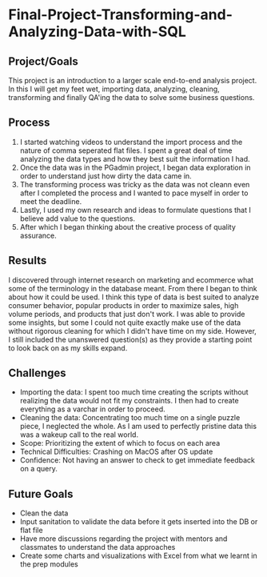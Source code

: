 # Final-Project-Transforming-and-Analyzing-Data-with-SQL

## Project/Goals
This project is an introduction to a larger scale end-to-end analysis project. In this I will get my feet wet, importing data, analyzing, cleaning, transforming and finally QA'ing the data to solve some business questions.

## Process
 1. I started watching videos to understand the import process and the nature of comma seperated flat files. I spent a great deal of time analyzing the data types and how they best suit the  information I had.
 2. Once the data was in the PGadmin project, I began data exploration in order to understand just how dirty the data came in.
 3. The transforming process was tricky as the data was not cleann even after I completed the process and I wanted to pace myself in order to meet the deadline.
 4. Lastly, I used my own research and ideas to formulate questions that I believe add value to the questions.
 5. After which I began thinking about the creative process of quality assurance.

## Results
I discovered through internet research on marketing and ecommerce what some of the terminology in the database meant. From there I began to think about how it could be used. 
I think this type of data is best suited to analyze consumer behavior, popular products in order to maximize sales, high volume periods, and products that just don't work.
I was able to provide some insights, but some I could not quite exactly make use of the data without rigorous cleaning for which I didn't have time on my side. However, I still included the unanswered question(s) as they provide a starting point to look back on as my skills expand.

## Challenges 
* Importing the data: I spent too much time creating the scripts without realizing the data would not fit my constraints. I then had to create everything as a varchar in order to proceed.
* Cleaning the data: Concentrating too much time on a single puzzle piece, I neglected the whole. As I am used to perfectly pristine data this was a wakeup call to the real world.
* Scope: Prioritizing the extent of which to focus on each area
* Technical Difficulties: Crashing on MacOS after OS update
* Confidence: Not having an answer to check to get immediate feedback on a query.

## Future Goals
* Clean the data
* Input sanitation to validate the data before it gets inserted into the DB or flat file
* Have more discussions regarding the project with mentors and classmates to understand the data approaches
* Create some charts and visualizations with Excel from what we learnt in the prep modules
  
